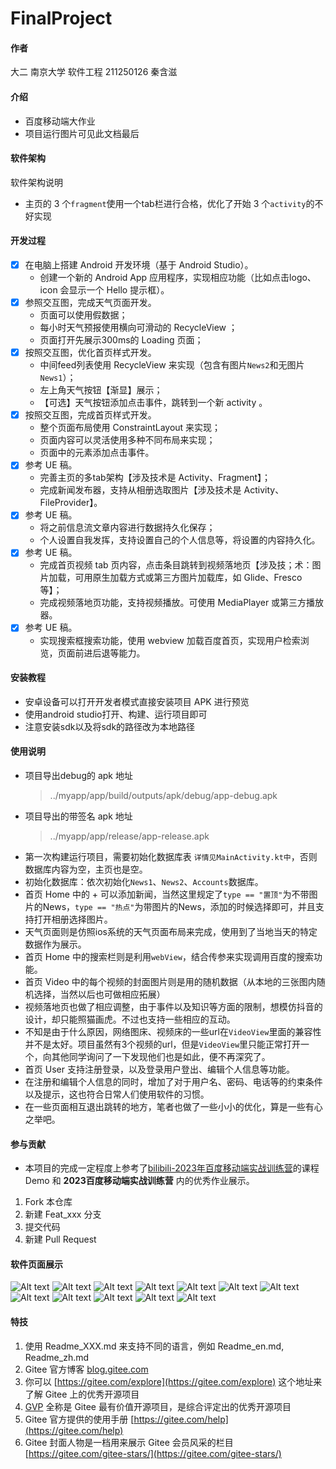 # FinalProject

#### 作者
大二 南京大学 软件工程 211250126 秦含滋
#### 介绍
- 百度移动端大作业
- 项目运行图片可见此文档最后

#### 软件架构
软件架构说明
- 主页的 3 个`fragment`使用一个tab栏进行合格，优化了开始 3 个`activity`的不好实现

#### 开发过程
- [x] 在电脑上搭建 Android 开发环境（基于 Android Studio）。
  - 创建一个新的 Android App 应用程序，实现相应功能（比如点击logo、icon 会显示一个 Hello 提示框）。
- [x] 参照交互图，完成天气页面开发。
  - 页面可以使用假数据；
  - 每小时天气预报使用横向可滑动的 RecycleView ；
  - 页面打开先展示300ms的 Loading 页面；
- [x] 按照交互图，优化首页样式开发。
  - 中间feed列表使用 RecycleView 来实现（包含有图片`News2`和无图片`News1`）；
  - 左上角天气按钮【渐显】展示；
  - 【可选】天气按钮添加点击事件，跳转到一个新 activity 。
- [x] 按照交互图，完成首页样式开发。
    - 整个页面布局使用 ConstraintLayout 来实现；
    - 页面内容可以灵活使用多种不同布局来实现；
    - 页面中的元素添加点击事件。
- [x] 参考 UE 稿。
  - 完善主页的多tab架构【涉及技术是 Activity、Fragment】；
  - 完成新闻发布器，支持从相册选取图片【涉及技术是 Activity、FileProvider】。
- [x] 参考 UE 稿。
  - 将之前信息流文章内容进行数据持久化保存；
  - 个人设置自我发挥，支持设置自己的个人信息等，将设置的内容持久化。
- [x] 参考 UE 稿。
  - 完成首页视频 tab 页内容，点击条目跳转到视频落地页【涉及技；术：图片加载，可用原生加载方式或第三方图片加载库，如 Glide、Fresco 等】；
  - 完成视频落地页功能，支持视频播放。可使用 MediaPlayer 或第三方播放器。
- [x] 参考 UE 稿。
  - 实现搜索框搜索功能，使用 webview 加载百度首页，实现用户检索浏览，页面前进后退等能力。
#### 安装教程
- 安卓设备可以打开开发者模式直接安装项目 APK 进行预览
- 使用android studio打开、构建、运行项目即可
- 注意安装sdk以及将sdk的路径改为本地路径

#### 使用说明
- 项目导出debug的 apk 地址 
  > ../myapp/app/build/outputs/apk/debug/app-debug.apk
- 项目导出的带签名 apk 地址 
  > ../myapp/app/release/app-release.apk
- 第一次构建运行项目，需要初始化数据库表 `详情见MainActivity.kt中`，否则数据库内容为空，主页也是空。
- 初始化数据库：依次初始化`News1`、`News2`、`Accounts`数据库。
- 首页 Home 中的 + 可以添加新闻，当然这里规定了`type == "置顶"`为不带图片的News，`type == "热点"`为带图片的News，添加的时候选择即可，并且支持打开相册选择图片。
- 天气页面则是仿照ios系统的天气页面布局来完成，使用到了当地当天的特定数据作为展示。
- 首页 Home 中的搜索栏则是利用`webView`，结合传参来实现调用百度的搜索功能。
- 首页 Video 中的每个视频的封面图片则是用的随机数据（从本地的三张图内随机选择，当然以后也可做相应拓展）
- 视频落地页也做了相应调整，由于事件以及知识等方面的限制，想模仿抖音的设计，却只能照猫画虎。不过也支持一些相应的互动。
- 不知是由于什么原因，网络图床、视频床的一些url在`VideoView`里面的兼容性并不是太好。项目虽然有3个视频的url，但是`VideoView`里只能正常打开一个，向其他同学询问了一下发现他们也是如此，便不再深究了。
- 首页 User 支持注册登录，以及登录用户登出、编辑个人信息等功能。
- 在注册和编辑个人信息的同时，增加了对于用户名、密码、电话等的约束条件以及提示，这也符合日常人们使用软件的习惯。
- 在一些页面相互退出跳转的地方，笔者也做了一些小小的优化，算是一些有心之举吧。

#### 参与贡献
- 本项目的完成一定程度上参考了[bilibili-2023年百度移动端实战训练营](https://www.bilibili.com/video/BV1KW4y1o7sw/?spm_id_from=333.788&vd_source=21694b6c9f9a10f279227c0070e4ce38)的课程Demo 和 **2023百度移动端实战训练营** 内的优秀作业展示。
1.  Fork 本仓库
2.  新建 Feat_xxx 分支
3.  提交代码
4.  新建 Pull Request

#### 软件页面展示
![Alt text](imgs/image.png)
![Alt text](imgs/image-0.png)
![Alt text](imgs/image-1.png)
![Alt text](imgs/image-2.png)
![Alt text](imgs/image-3.png)
![Alt text](imgs/image-4.png)
![Alt text](imgs/image-5.png)
![Alt text](imgs/image-6.png)
![Alt text](imgs/image-10.png)
![Alt text](imgs/image-7.png)
![Alt text](imgs/image-8.png)
![Alt text](imgs/image-9.png)    


#### 特技

1.  使用 Readme\_XXX.md 来支持不同的语言，例如 Readme\_en.md, Readme\_zh.md
2.  Gitee 官方博客 [blog.gitee.com](https://blog.gitee.com)
3.  你可以 [https://gitee.com/explore](https://gitee.com/explore) 这个地址来了解 Gitee 上的优秀开源项目
4.  [GVP](https://gitee.com/gvp) 全称是 Gitee 最有价值开源项目，是综合评定出的优秀开源项目
5.  Gitee 官方提供的使用手册 [https://gitee.com/help](https://gitee.com/help)
6.  Gitee 封面人物是一档用来展示 Gitee 会员风采的栏目 [https://gitee.com/gitee-stars/](https://gitee.com/gitee-stars/)
